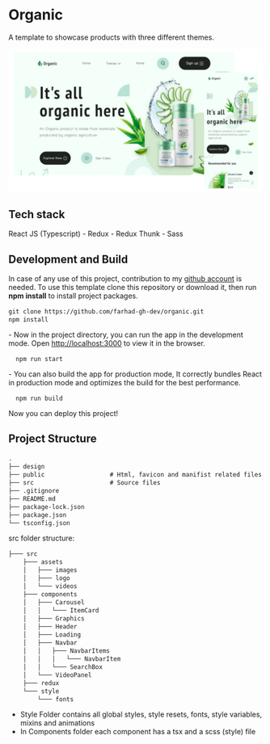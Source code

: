 # Organic

A template to showcase products with three different themes.

![organic screenshot](https://raw.githubusercontent.com/farhad-gh-dev/organic/master/src/assets/images/screenshot.png)

## Tech stack

React JS (Typescript) - Redux - Redux Thunk - Sass

## Development and Build

In case of any use of this project, contribution to my [github account](https://github.com/farhad-gh-dev) is needed. To use this template clone this repository or download it, then run **npm install** to install project packages.

    git clone https://github.com/farhad-gh-dev/organic.git
    npm install

\-
Now in the project directory, you can run the app in the development mode.
Open [http://localhost:3000](http://localhost:3000/) to view it in the browser.

      npm run start

\-
You can also build the app for production mode, It correctly bundles React in production mode and optimizes the build for the best performance.

      npm run build

Now you can deploy this project!

## Project Structure

    .
    ├── design
    ├── public                  # Html, favicon and manifist related files
    ├── src                     # Source files
    ├── .gitignore
    ├── README.md
    ├── package-lock.json
    ├── package.json
    └── tsconfig.json

src folder structure:

    ├─── src
        ├─── assets
        │   ├─── images
        │   ├─── logo
        │   └─── videos
        ├─── components
        │   ├─── Carousel
        │   │   └─── ItemCard
        │   ├─── Graphics
        │   ├─── Header
        │   ├─── Loading
        │   ├─── Navbar
        │   │   ├─── NavbarItems
        │   │   │   └─── NavbarItem
        │   │   └─── SearchBox
        │   └─── VideoPanel
        ├─── redux
        └─── style
            └─── fonts

- Style Folder contains all global styles, style resets, fonts, style variables, mixins and animations
- In Components folder each component has a tsx and a scss (style) file
